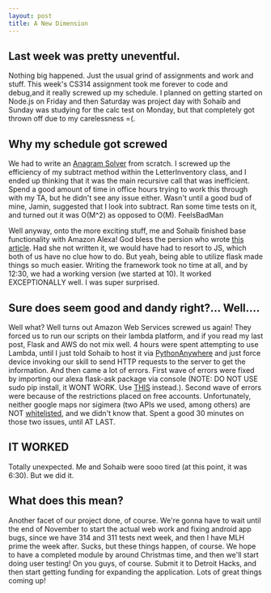 ```yaml
---
layout: post
title: A New Dimension
---
```


Last week was pretty uneventful.
---

Nothing big happened. Just the usual grind of assignments and work and stuff. This week's CS314 assignment took me forever to code and debug,and it really screwed up my schedule. I planned on getting started on Node.js on Friday and then Saturday was project day with Sohaib and Sunday was studying for the calc test on Monday, but that completely got thrown off due to my carelessness =(.

Why my schedule got screwed
---

We had to write an [Anagram Solver](http://www.cs.utexas.edu/~scottm/cs314/Assignments/A8_Anagrams.html) from scratch. I screwed up the efficiency of my subtract method within the LetterInventory class, and I ended up thinking that it was the main recursive call that was inefficient. Spend a good amount of time in office hours trying to work this through with my TA, but he didn't see any issue either. Wasn't until a good bud of mine, Jamin, suggested that I look into subtract. Ran some time tests on it, and turned out it was O(M^2) as opposed to O(M). FeelsBadMan

Well anyway, onto the more exciting stuff, me and Sohaib finished base functionality with Amazon Alexa! God bless the persion who wrote [this article](https://developer.amazon.com/public/community/post/Tx14R0IYYGH3SKT/Flask-Ask-A-New-Python-Framework-for-Rapid-Alexa-Skills-Kit-Development). Had she not written it, we would have had to resort to JS, which both of us have no clue how to do. But yeah, being able to utilize flask made things so much easier. Writing the framework took no time at all, and by 12:30, we had a working version (we started at 10). It worked EXCEPTIONALLY well. I was super surprised.

Sure does seem good and dandy right?... Well....
---
Well what? Well turns out Amazon Web Services screwed us again! They forced us to run our scripts on their lambda platform, and if you read my last post, Flask and AWS do not mix well. 4 hours were spent attempting to use Lambda, until I just told Sohaib to host it via [PythonAnywhere](https://www.pythonanywhere.com/) and just force device invoking our skill to send HTTP requests to the server to get the information. And then came a lot of errors. First wave of errors were fixed by importing our alexa flask-ask package via console (NOTE: DO NOT USE sudo pip install, it WONT WORK. Use [THIS](https://help.pythonanywhere.com/pages/InstallingNewModules/) instead.). Second wave of errors were because of the restrictions placed on free accounts. Unfortunately, neither google maps nor sigimera (two APIs we used, among others) are NOT [whitelisted](https://www.pythonanywhere.com/whitelist/), and we didn't know that. Spent a good 30 minutes on those two issues, until AT LAST. 

IT WORKED
---

Totally unexpected. Me and Sohaib were sooo tired (at this point, it was 6:30). But we did it.

What does this mean?
---
Another facet of our project done, of course. We're gonna have to wait until the end of November to start the actual web work and fixing android app bugs, since we have 314 and 311 tests next week, and then I have MLH prime the week after. Sucks, but these things happen, of course. We hope to have a completed module by around Christmas time, and then we'll start doing user testing! On you guys, of course. Submit it to Detroit Hacks, and then start getting funding for expanding the application. Lots of great things coming up!
